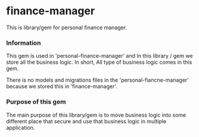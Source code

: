 # finance-manager
This is library/gem for personal finance manager. 

### Information
This gem is used in 'personal-finance-manager' and In this library / gem we store all the business logic.
In short, All type of business logic comes in this gem.

There is no models and migrations files in the 'personal-fiancne-manager' because we stored this in 'finance-manager'.

### Purpose of this gem
The main purpose of this library/gem is to move business logic into some different place that secure and use that business logic in multiple application.
